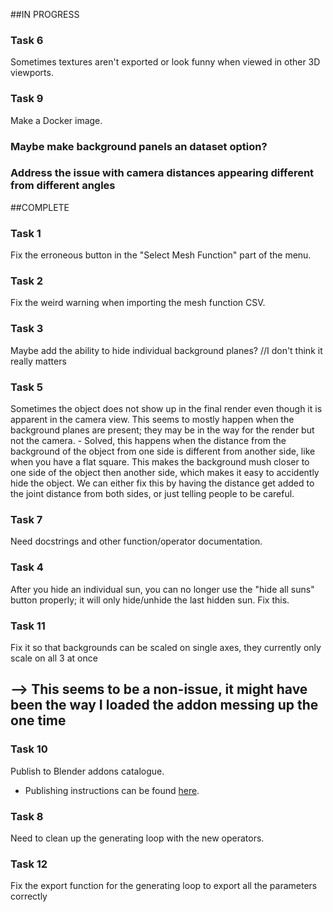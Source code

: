 
##IN PROGRESS

### Task 6
Sometimes textures aren't exported or look funny when viewed in other 3D viewports.

### Task 9
Make a Docker image.

### Maybe make background panels an dataset option?

### Address the issue with camera distances appearing different from different angles




##COMPLETE
### Task 1
Fix the erroneous button in the "Select Mesh Function" part of the menu.

### Task 2
Fix the weird warning when importing the mesh function CSV.

### Task 3
Maybe add the ability to hide individual background planes? //I don't think it really matters

### Task 5
Sometimes the object does not show up in the final render even though it is apparent in the camera view. 
This seems to mostly happen when the background planes are present; they may be in the way for the render but not the camera. 
	- Solved, this happens when the distance from the background of the object from one side is different from
	  another side, like when you have a flat square. This makes the background mush closer to one side of the object 
          then another side, which makes it easy to accidently hide the object. We can either fix this by having the distance 
	  get added to the joint distance from both sides, or just telling people to be careful.

### Task 7
Need docstrings and other function/operator documentation.

### Task 4
After you hide an individual sun, you can no longer use the "hide all suns" button properly; it will only hide/unhide the last hidden sun. Fix this.

### Task 11
Fix it so that backgrounds can be scaled on single axes, they currently only scale on all 3 at once
## --> This seems to be a non-issue, it might have been the way I loaded the addon messing up the one time


### Task 10
Publish to Blender addons catalogue.
- Publishing instructions can be found [here](https://wiki.blender.org/wiki/Process/Addons/Guidelines "Publishing Requirements").


### Task 8
Need to clean up the generating loop with the new operators.

### Task 12
Fix the export function for the generating loop to export all the parameters correctly